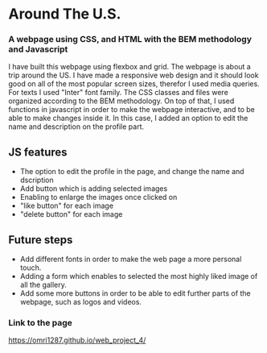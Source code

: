 # Around The U.S.

### A webpage using CSS, and HTML with the BEM methodology and Javascript

I have built this webpage using flexbox and grid. The webpage is about a trip around the US. 
I have made a responsive web design and it should look good on all of the most popular screen sizes, therefor I used media queries. For texts I used "Inter" font family. The CSS classes and files were organized according to the BEM methodology. 
On top of that, I used functions in javascript in order to make the webpage interactive, and to be able to make changes inside it. In this case, I added an option to edit the name and description on the profile part. 

## JS features
* The option to edit the profile in the page, and change the name and dscription
* Add button which is adding selected images
* Enabling to enlarge the images once clicked on
* "like button" for each image
* "delete button" for each image

## Future steps
* Add different fonts in order to make the web page a more personal touch.
* Adding a form which enables to selected the most highly liked image of all the gallery.
* Add some more buttons in order to be able to edit further parts of the webpage, such as logos and videos.

### Link to the page
https://omri1287.github.io/web_project_4/

